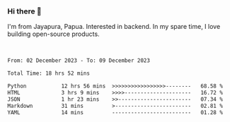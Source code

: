 ### Hi there 👋

I'm from Jayapura, Papua. Interested in backend. In my spare time, I love building open-source products.

<br>

 
 <!--START_SECTION:waka-->

```txt
From: 02 December 2023 - To: 09 December 2023

Total Time: 18 hrs 52 mins

Python           12 hrs 56 mins  >>>>>>>>>>>>>>>>>--------   68.58 %
HTML             3 hrs 9 mins    >>>>---------------------   16.72 %
JSON             1 hr 23 mins    >>-----------------------   07.34 %
Markdown         31 mins         >------------------------   02.81 %
YAML             14 mins         -------------------------   01.28 %
```

<!--END_SECTION:waka-->
